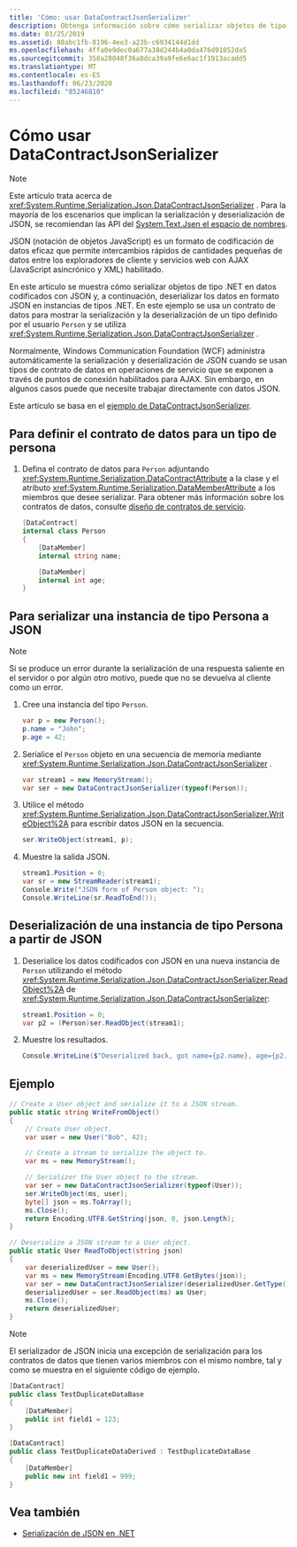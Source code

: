 ```yaml
---
title: 'Cómo: usar DataContractJsonSerializer'
description: Obtenga información sobre cómo serializar objetos de tipo .NET en datos codificados con JSON y, a continuación, deserializar estos datos en instancias de tipos .NET.
ms.date: 03/25/2019
ms.assetid: 88abc1fb-8196-4ee3-a23b-c6934144d1dd
ms.openlocfilehash: 4ffa0e9dec0a677a38d244b4a0da476d91852da5
ms.sourcegitcommit: 358a28048f36a8dca39a9fe6e6ac1f1913acadd5
ms.translationtype: MT
ms.contentlocale: es-ES
ms.lasthandoff: 06/23/2020
ms.locfileid: "85246810"
---
```

# <a name="how-to-use-datacontractjsonserializer"></a>Cómo usar DataContractJsonSerializer

> [!NOTE]
> Este artículo trata acerca de <xref:System.Runtime.Serialization.Json.DataContractJsonSerializer> . Para la mayoría de los escenarios que implican la serialización y deserialización de JSON, se recomiendan las API del [System.Text.Jsen el espacio de nombres](../../../standard/serialization/system-text-json-overview.md).

JSON (notación de objetos JavaScript) es un formato de codificación de datos eficaz que permite intercambios rápidos de cantidades pequeñas de datos entre los exploradores de cliente y servicios web con AJAX (JavaScript asincrónico y XML) habilitado.

En este artículo se muestra cómo serializar objetos de tipo .NET en datos codificados con JSON y, a continuación, deserializar los datos en formato JSON en instancias de tipos .NET. En este ejemplo se usa un contrato de datos para mostrar la serialización y la deserialización de un tipo definido por el usuario `Person` y se utiliza <xref:System.Runtime.Serialization.Json.DataContractJsonSerializer> .

Normalmente, Windows Communication Foundation (WCF) administra automáticamente la serialización y deserialización de JSON cuando se usan tipos de contrato de datos en operaciones de servicio que se exponen a través de puntos de conexión habilitados para AJAX. Sin embargo, en algunos casos puede que necesite trabajar directamente con datos JSON.

Este artículo se basa en el [ejemplo de DataContractJsonSerializer](../samples/json-serialization.md).

## <a name="to-define-the-data-contract-for-a-person-type"></a>Para definir el contrato de datos para un tipo de persona

1. Defina el contrato de datos para `Person` adjuntando <xref:System.Runtime.Serialization.DataContractAttribute> a la clase y el atributo <xref:System.Runtime.Serialization.DataMemberAttribute> a los miembros que desee serializar. Para obtener más información sobre los contratos de datos, consulte [diseño de contratos de servicio](../designing-service-contracts.md).

    ```csharp
    [DataContract]
    internal class Person
    {
        [DataMember]
        internal string name;

        [DataMember]
        internal int age;
    }
    ```

## <a name="to-serialize-an-instance-of-type-person-to-json"></a>Para serializar una instancia de tipo Persona a JSON

> [!NOTE]
> Si se produce un error durante la serialización de una respuesta saliente en el servidor o por algún otro motivo, puede que no se devuelva al cliente como un error.

1. Cree una instancia del tipo `Person`.

    ```csharp
    var p = new Person();
    p.name = "John";
    p.age = 42;
    ```

2. Serialice el `Person` objeto en una secuencia de memoria mediante <xref:System.Runtime.Serialization.Json.DataContractJsonSerializer> .

    ```csharp
    var stream1 = new MemoryStream();
    var ser = new DataContractJsonSerializer(typeof(Person));
    ```

3. Utilice el método <xref:System.Runtime.Serialization.Json.DataContractJsonSerializer.WriteObject%2A> para escribir datos JSON en la secuencia.

    ```csharp
    ser.WriteObject(stream1, p);
    ```

4. Muestre la salida JSON.

    ```csharp
    stream1.Position = 0;
    var sr = new StreamReader(stream1);
    Console.Write("JSON form of Person object: ");
    Console.WriteLine(sr.ReadToEnd());
    ```

## <a name="to-deserialize-an-instance-of-type-person-from-json"></a>Deserialización de una instancia de tipo Persona a partir de JSON

1. Deserialice los datos codificados con JSON en una nueva instancia de `Person` utilizando el método <xref:System.Runtime.Serialization.Json.DataContractJsonSerializer.ReadObject%2A> de <xref:System.Runtime.Serialization.Json.DataContractJsonSerializer>:

    ```csharp
    stream1.Position = 0;
    var p2 = (Person)ser.ReadObject(stream1);
    ```

2. Muestre los resultados.

    ```csharp
    Console.WriteLine($"Deserialized back, got name={p2.name}, age={p2.age}");
    ```

## <a name="example"></a>Ejemplo

```csharp
// Create a User object and serialize it to a JSON stream.
public static string WriteFromObject()
{
    // Create User object.
    var user = new User("Bob", 42);

    // Create a stream to serialize the object to.
    var ms = new MemoryStream();

    // Serializer the User object to the stream.
    var ser = new DataContractJsonSerializer(typeof(User));
    ser.WriteObject(ms, user);
    byte[] json = ms.ToArray();
    ms.Close();
    return Encoding.UTF8.GetString(json, 0, json.Length);
}

// Deserialize a JSON stream to a User object.
public static User ReadToObject(string json)
{
    var deserializedUser = new User();
    var ms = new MemoryStream(Encoding.UTF8.GetBytes(json));
    var ser = new DataContractJsonSerializer(deserializedUser.GetType());
    deserializedUser = ser.ReadObject(ms) as User;
    ms.Close();
    return deserializedUser;
}
```

> [!NOTE]
> El serializador de JSON inicia una excepción de serialización para los contratos de datos que tienen varios miembros con el mismo nombre, tal y como se muestra en el siguiente código de ejemplo.

```csharp
[DataContract]
public class TestDuplicateDataBase
{
    [DataMember]
    public int field1 = 123;
}

[DataContract]
public class TestDuplicateDataDerived : TestDuplicateDataBase
{
    [DataMember]
    public new int field1 = 999;
}
```

## <a name="see-also"></a>Vea también

- [Serialización de JSON en .NET](../../../standard/serialization/system-text-json-overview.md)

